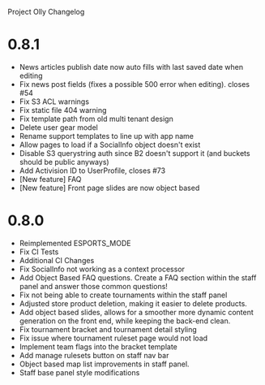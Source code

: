 Project Olly Changelog
# 0.8.1
- News articles publish date now auto fills with last saved date when editing
- Fix news post fields (fixes a possible 500 error when editing). closes #54
- Fix S3 ACL warnings
- Fix static file 404 warning
- Fix template path from old multi tenant design
- Delete user gear model
- Rename support templates to line up with app name
- Allow pages to load if a SocialInfo object doesn't exist
- Disable S3 querystring auth since B2 doesn't support it (and buckets should be public anyways)
- Add Activision ID to UserProfile, closes #73
- [New feature] FAQ
- [New feature] Front page slides are now object based

# 0.8.0
- Reimplemented ESPORTS_MODE
- Fix CI Tests
- Additional CI Changes
- Fix SocialInfo not working as a context processor
- Add Object Based FAQ questions. Create a FAQ section within the staff panel and answer those common questions!
- Fix not being able to create tournaments within the staff panel
- Adjusted store product deletion, making it easier to delete products.
- Add object based slides, allows for a smoother more dynamic content generation on the front end, while keeping the back-end clean. 
- Fix tournament bracket and tournament detail styling
- Fix issue where tournament ruleset page would not load
- Implement team flags into the bracket template
- Add manage rulesets button on staff nav bar
- Object based map list improvements in staff panel.
- Staff base panel style modifications